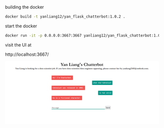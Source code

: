 building the docker

```bash
docker build -t yanliang12/yan_flask_chatterbot:1.0.2 .
```

start the docker

```bash
docker run -it -p 0.0.0.0:3667:3667 yanliang12/yan_flask_chatterbot:1.0.2
```

visit the UI at

http://localhost:3667/


![](screencapture-localhost-5000-2021-11-05-18_28_27.png)

